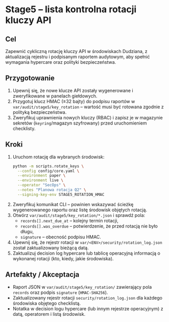 # Stage5 – lista kontrolna rotacji kluczy API

## Cel
Zapewnić cykliczną rotację kluczy API w środowiskach Dudziana, z aktualizacją
rejestru i podpisanym raportem audytowym, aby spełnić wymagania hypercare oraz
polityki bezpieczeństwa.

## Przygotowanie
1. Upewnij się, że nowe klucze API zostały wygenerowane i zweryfikowane w
   panelach giełdowych.
2. Przygotuj klucz HMAC (≥32 bajty) do podpisu raportów w
   `var/audit/stage5/key_rotation` – wartość musi być rotowana zgodnie z
   polityką bezpieczeństwa.
3. Zweryfikuj uprawnienia nowych kluczy (RBAC) i zapisz je w magazynie sekretów
   (`keyring`/magazyn szyfrowany) przed uruchomieniem checklisty.

## Kroki
1. Uruchom rotację dla wybranych środowisk:
   ```bash
   python -m scripts.rotate_keys \
     --config config/core.yaml \
     --environment paper \
     --environment live \
     --operator "SecOps" \
     --notes "Planowa rotacja Q2" \
     --signing-key-env STAGE5_ROTATION_HMAC
   ```
2. Zweryfikuj komunikat CLI – powinien wskazywać ścieżkę wygenerowanego raportu
   oraz listę środowisk objętych rotacją.
3. Otwórz `var/audit/stage5/key_rotation/*.json` i sprawdź pola:
   - `records[].next_due_at` – kolejny termin rotacji,
   - `records[].was_overdue` – potwierdzenie, że przed rotacją nie było długu,
   - `signature` – obecność podpisu HMAC.
4. Upewnij się, że rejestr rotacji w `var/<ENV>/security/rotation_log.json`
   został zaktualizowany bieżącą datą.
5. Zaktualizuj decision log hypercare lub tablicę operacyjną informacją o
   wykonanej rotacji (kto, kiedy, jakie środowiska).

## Artefakty / Akceptacja
- Raport JSON w `var/audit/stage5/key_rotation/` zawierający pola `records` oraz
  podpis `signature` (`HMAC-SHA256`).
- Zaktualizowany rejestr rotacji `security/rotation_log.json` dla każdego
  środowiska objętego checklistą.
- Notatka w decision logu hypercare (lub innym rejestrze operacyjnym) z datą,
  operatorem i listą środowisk.
